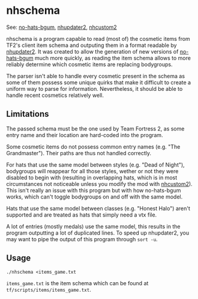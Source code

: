 # nhschema

See: [no-hats-bgum](https://github.com/Fedora31/no-hats-bgum),
[nhupdater2](https://github.com/Fedora31/nhupdater2),
[nhcustom2](https://github.com/Fedora31/nhcustom2)

nhschema is a program capable to read (most of) the cosmetic
items from TF2's client item schema and outputing them in a format
readable by [nhupdater2](https://github.com/Fedora31/nhupdater2).
It was created to allow the generation of new versions of
[no-hats-bgum](https://github.com/Fedora31/no-hats-bgum) much
more quickly, as reading the item schema allows to more
reliably determine which cosmetic items are replacing bodygroups.

The parser isn't able to handle every cosmetic present in the
schema as some of them possess some unique quirks that make it
difficult to create a uniform way to parse for information.
Nevertheless, it should be able to handle recent cosmetics
relatively well.

## Limitations

The passed schema must be the one used by Team Fortress 2, as
some entry name and their location are hard-coded into the
program.

Some cosmetic items do not possess common entry names (e.g.
"The Grandmaster"). Their paths are thus not handled correctly.

For hats that use the same model between styles (e.g. "Dead of Night"),
bodygroups will reappear for all those styles, wether or not they were
disabled to begin with (resulting in overlapping hats, which is in
most circumstances not noticeable unless you modify the mod with
[nhcustom2](https://github.com/Fedora31/nhcustom2)). This isn't
really an issue with this program but with how no-hats-bgum works,
which can't toggle bodygroups on and off with the same model.

Hats that use the same model between classes (e.g. "Honest Halo")
aren't supported and are treated as hats that simply need a vtx file.

A lot of entries (mostly medals) use the same model, this results
in the program outputting a lot of duplicated lines. To speed up
nhupdater2, you may want to pipe the output of this program through
`sort -u`.

## Usage

`./nhschema <items_game.txt`

`items_game.txt` is the item schema which can be found at
`tf/scripts/items/items_game.txt`.

